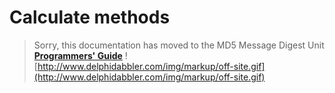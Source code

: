 <a href='Hidden comment: 
$Rev$
$Date$
'></a>

# Calculate methods #

> Sorry, this documentation has moved to the MD5 Message Digest Unit **[Programmers' Guide](http://wiki.delphidabbler.com/index.php/Docs/TPJMD5Calculate)** ![http://www.delphidabbler.com/img/markup/off-site.gif](http://www.delphidabbler.com/img/markup/off-site.gif)
